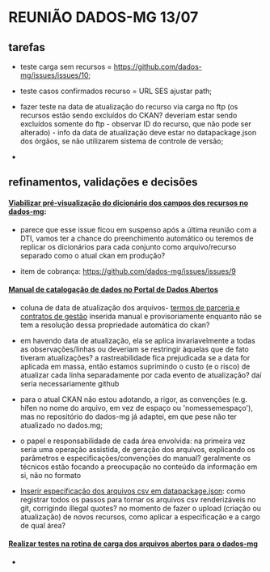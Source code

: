 # REUNIÃO DADOS-MG 13/07

## tarefas

* teste carga sem recursos = https://github.com/dados-mg/issues/issues/10;

* teste casos confirmados recurso = URL SES ajustar path;

* fazer teste na data de atualização do recurso via carga no ftp (os recursos estão sendo excluídos do CKAN? deveriam estar sendo excluídos somente do ftp - observar ID do recurso, que não pode ser alterado) - info da data de atualização deve estar no datapackage.json dos órgãos, se não utilizarem sistema de controle de versão;

* 


## refinamentos, validações e decisões

#### [Viabilizar pré-visualização do dicionário dos campos dos recursos no dados-mg](https://trello.com/c/fW1Ouoax):

- parece que esse issue ficou em suspenso após a última reunião com a DTI, vamos ter a chance do preenchimento automático ou teremos de replicar os dicionários para cada conjunto como arquivo/recurso separado como o atual ckan em produção?

* item de cobrança: https://github.com/dados-mg/issues/issues/9

#### [Manual de catalogação de dados no Portal de Dados Abertos](https://trello.com/c/ItWUWOOI)

- coluna de data de atualização dos arquivos- [termos de parceria e contratos de gestão](https://github.com/dados-mg/termos-de-parceria-e-contratos-de-gestao/blob/master/data/termos-parceria-contratos-gestao.csv) inserida manual e provisoriamente enquanto não se tem a resolução dessa propriedade automática do ckan?

- em havendo data de atualização, ela se aplica invariavelmente a todas as observações/linhas ou deveriam se restringir àquelas que de fato tiveram atualizações? a rastreabilidade fica prejudicada se a data for aplicada em massa, então estamos suprimindo o custo (e o risco) de atualizar cada linha separadamente por cada evento de atualização? daí seria necessariamente github

- para o atual CKAN não estou adotando, a rigor, as convenções  (e.g. hífen no nome do arquivo, em vez de espaço ou 'nomessemespaço'), mas no repositório do dados-mg já adaptei, em que pese não ter atualizado no dados.mg;

- o papel e responsabilidade de cada área envolvida: na primeira vez seria uma operação assistida, de geração dos arquivos, explicando os parâmetros e especificações/convenções do manual? geralmente os técnicos estão focando a preocupação no conteúdo da informação em si, não no formato

* [Inserir especificação dos arquivos csv em datapackage.json](https://trello.com/c/3wWZzFUM): 
como registrar todos os passos para tornar os arquivos csv renderizáveis no git, corrigindo illegal quotes? no momento de fazer o upload (criação ou atualização) de novos recursos, como aplicar a especificação e a cargo de qual área?

#### [Realizar testes na rotina de carga dos arquivos abertos para o dados-mg]()

* 

